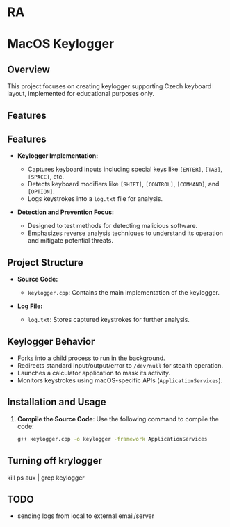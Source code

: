 # RA
# MacOS Keylogger 

## Overview

This project focuses on creating keylogger supporting Czech keyboard layout, implemented for educational purposes only.

## Features

## Features

- **Keylogger Implementation:**
  - Captures keyboard inputs including special keys like `[ENTER]`, `[TAB]`, `[SPACE]`, etc.
  - Detects keyboard modifiers like `[SHIFT]`, `[CONTROL]`, `[COMMAND]`, and `[OPTION]`.
  - Logs keystrokes into a `log.txt` file for analysis.

- **Detection and Prevention Focus:**
  - Designed to test methods for detecting malicious software.
  - Emphasizes reverse analysis techniques to understand its operation and mitigate potential threats.

## Project Structure

- **Source Code:**
  - `keylogger.cpp`: Contains the main implementation of the keylogger.

- **Log File:**
  - `log.txt`: Stores captured keystrokes for further analysis.

## Keylogger Behavior

- Forks into a child process to run in the background.
- Redirects standard input/output/error to `/dev/null` for stealth operation.
- Launches a calculator application to mask its activity.
- Monitors keystrokes using macOS-specific APIs (`ApplicationServices`).

## Installation and Usage

1. **Compile the Source Code**:
   Use the following command to compile the code:
   ```bash
   g++ keylogger.cpp -o keylogger -framework ApplicationServices

## Turning off krylogger
kill <PID>
ps aux | grep keylogger


## TODO
  - sending logs from local to external email/server
